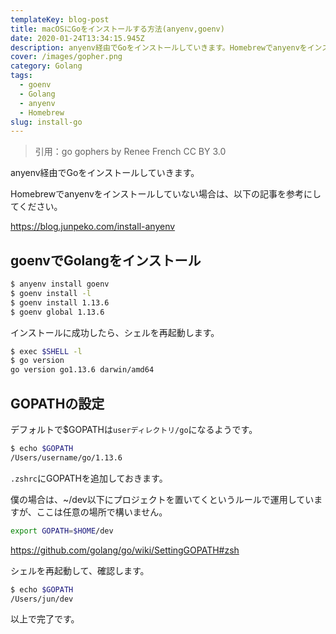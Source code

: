 ```yaml
---
templateKey: blog-post
title: macOSにGoをインストールする方法(anyenv,goenv)
date: 2020-01-24T13:34:15.945Z
description: anyenv経由でGoをインストールしていきます。Homebrewでanyenvをインストールしていない場合は、以下の記事を参考にしてください。
cover: /images/gopher.png
category: Golang
tags:
  - goenv
  - Golang
  - anyenv
  - Homebrew
slug: install-go
---
```

> 引用：go gophers by Renee French CC BY 3.0

anyenv経由でGoをインストールしていきます。

Homebrewでanyenvをインストールしていない場合は、以下の記事を参考にしてください。

<https://blog.junpeko.com/install-anyenv>

## goenvでGolangをインストール

```sh
$ anyenv install goenv
$ goenv install -l
$ goenv install 1.13.6
$ goenv global 1.13.6
```

インストールに成功したら、シェルを再起動します。

```sh
$ exec $SHELL -l
$ go version
go version go1.13.6 darwin/amd64
```

## GOPATHの設定

デフォルトで$GOPATHは`userディレクトリ/go`になるようです。

```sh
$ echo $GOPATH
/Users/username/go/1.13.6
```

`.zshrc`にGOPATHを追加しておきます。

僕の場合は、~/dev以下にプロジェクトを置いてくというルールで運用していますが、ここは任意の場所で構いません。

```sh
export GOPATH=$HOME/dev
```

<https://github.com/golang/go/wiki/SettingGOPATH#zsh>

シェルを再起動して、確認します。

```sh
$ echo $GOPATH
/Users/jun/dev
```

以上で完了です。